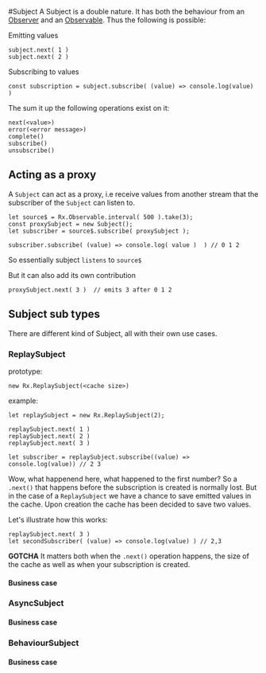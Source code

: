 #Subject 
A Subject is a double nature. It has both the behaviour from an [Observer](/observer.md) and an [Observable](/observable-anatomy.md). Thus the following is possible:

Emitting values

```
subject.next( 1 )
subject.next( 2 ) 
```

Subscribing to values

```
const subscription = subject.subscribe( (value) => console.log(value) )
```
The sum it up the following operations exist on it:

```
next(<value>)
error(<error message>)
complete()
subscribe()
unsubscribe()
```

## Acting as a proxy
A `Subject` can act as a proxy, i.e receive values from another stream that the subscriber of the `Subject` can listen to.

```
let source$ = Rx.Observable.interval( 500 ).take(3);
const proxySubject = new Subject();
let subscriber = source$.subscribe( proxySubject );

subscriber.subscribe( (value) => console.log( value )  ) // 0 1 2
```

So essentially subject `listens` to `source$`

But it can also add its own contribution

```
proxySubject.next( 3 )  // emits 3 after 0 1 2

```
## Subject sub types
There are different kind of Subject, all with their own use cases.
### ReplaySubject

prototype:
```
new Rx.ReplaySubject(<cache size>)
```

example:
```
let replaySubject = new Rx.ReplaySubject(2);

replaySubject.next( 1 )
replaySubject.next( 2 )
replaySubject.next( 3 )

let subscriber = replaySubject.subscribe((value) => console.log(value)) // 2 3

```

Wow, what happenend here, what happened to the first number?
So a `.next()` that happens before the subscription is created is normally lost. But in the case of a `ReplaySubject` we have a chance to save emitted values in the cache. Upon creation the cache has been decided to save two values.

Let's illustrate how this works:
```
replaySubject.next( 3 )
let secondSubscriber( (value) => console.log(value) ) // 2,3

```
**GOTCHA**
It matters both when the `.next()` operation happens, the size of the cache as well as when your subscription is created.


#### Business case
### AsyncSubject
#### Business case
### BehaviourSubject
#### Business case




